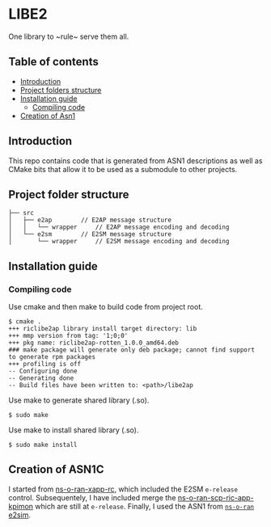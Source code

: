 # LIBE2

One library to ~rule~ serve them all.

## Table of contents
* [Introduction](#introduction)
* [Project folders structure](#project-folders-structure)
* [Installation guide](#installation-guide)
  * [Compiling code](#compiling-code)
* [Creation of Asn1](#creation-of-asn1)

## Introduction
This repo contains code that is generated from ASN1 descriptions
as well as CMake bits that allow it to be used as a submodule
to other projects.

## Project folder structure

```
├── src
│   ├── e2ap        // E2AP message structure
│   │   └── wrapper     // E2AP message encoding and decoding
│   └── e2sm        // E2SM message structure
│       └── wrapper     // E2SM message encoding and decoding
```

## Installation guide

### Compiling code

Use cmake and then make to build code from project root.

```
$ cmake .
+++ riclibe2ap library install target directory: lib
+++ mmp version from tag: '1;0;0'
+++ pkg name: riclibe2ap-rotten_1.0.0_amd64.deb
### make package will generate only deb package; cannot find support to generate rpm packages
+++ profiling is off
-- Configuring done
-- Generating done
-- Build files have been written to: <path>/libe2ap
```

Use make to generate shared library (.so).

```
$ sudo make 
```

Use make to install shared library (.so).

```
$ sudo make install
```

## Creation of ASN1C

I started from [ns-o-ran-xapp-rc](https://github.com/wineslab/ns-o-ran-xapp-rc), which included the E2SM `e-release` control.
Subsequentely, I have included merge the [ns-o-ran-scp-ric-app-kpimon](https://github.com/wineslab/ns-o-ran-scp-ric-app-kpimon) which are still at `e-release`.
Finally, I used the ASN1 from [`ns-o-ran` e2sim](https://github.com/wineslab/oran-e2sim).
